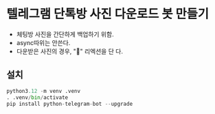 # 텔레그램 단톡방 사진 다운로드 봇 만들기
- 체팅방 사진을 간단하게 백업하기 위함.
- async따위는 안쓴다.
- 다운받은 사진의 경우, "🐳" 리엑션을 단 다.

## 설치
```py
python3.12 -m venv .venv
. .venv/bin/activate
pip install python-telegram-bot --upgrade
```
